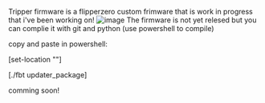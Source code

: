 Tripper firmware is a flipperzero custom frimware that is work in progress that i've been working on!
![image](https://github.com/hugbot1/tripper-firmware-/assets/132775034/877a493a-d60a-4a7a-be52-91ddbb2609c8)
The firmware is not yet relesed but you can complie it with git and python (use powershell to compile)

copy and paste in powershell:


[set-location ""]

[./fbt updater_package]

comming soon!
